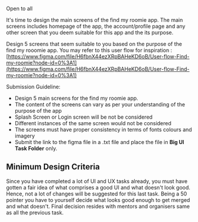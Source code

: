 Open to all

It's time to design the main screens of the find my roomie app. The main screens includes homepage of the app, the account/profile page and any other screen that you deem suitable for this app and the its purpose. 

Design 5 screens that seem suitable to you based on the purpose of the find my rooomie app. You may refer to this user flow for inspiration : 
[https://www.figma.com/file/H6fbnX44ezXRpBAHeKD6oB/User-flow-Find-my-roomie?node-id=0%3A1](https://www.figma.com/file/H6fbnX44ezXRpBAHeKD6oB/User-flow-Find-my-roomie?node-id=0%3A1)

Submission Guideline:

- Design 5 main screens for the find my roomie app.
- The content of the screens can vary as per your understanding of the purpose of the app
- Splash Screen or Login screen will be not be considered
- Different instances of the same screen would not be considered
- The screens must have proper consistency in terms of fonts colours and imagery
- Submit the link to the figma file in  a .txt file and place the file in **Big UI Task Folder** only.

## Minimum Design Criteria

Since you have completed a lot of UI and UX tasks already, you must have gotten a fair idea of what comprises a good UI and what doesn't look good. Hence, not a lot of changes will be suggested for this last task. Being a 50 pointer you have to yourself decide what looks good enough to get merged and what doesn't. Final decision resides with mentors and organisers same as all the previous task.
